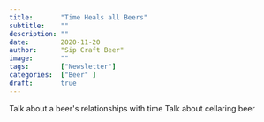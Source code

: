 ```yaml
---
title:       "Time Heals all Beers"
subtitle:    ""
description: ""
date:        2020-11-20
author:      "Sip Craft Beer"
image:       ""
tags:        ["Newsletter"]
categories:  ["Beer" ]
draft:       true
---
```


Talk about a beer's relationships with time 
Talk about cellaring beer 
